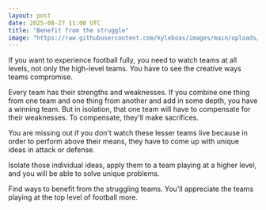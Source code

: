 ```yaml
---
layout: post
date: 2025-08-27 11:00 UTC
title: "Benefit from the struggle"
image: "https://raw.githubusercontent.com/kyleboas/images/main/uploads/2025/08/26/Image-26Aug2025_23:51:32.png"
---
```


If you want to experience football fully, you need to watch teams at all levels, not only the high-level teams. You have to see the creative ways teams compromise.

<!---more--->

Every team has their strengths and weaknesses. If you combine one thing from one team and one thing from another and add in some depth, you have a winning team. But in isolation, that one team will have to compensate for their weaknesses. To compensate, they'll make sacrifices. 

You are missing out if you don't watch these lesser teams live because in order to perform above their means, they have to come up with unique ideas in attack or defense.

Isolate those individual ideas, apply them to a team playing at a higher level, and you will be able to solve unique problems. 

Find ways to benefit from the struggling teams. You'll appreciate the teams playing at the top level of football more.